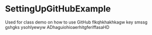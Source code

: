 # SettingUpGitHubExample
Used for class demo on how to use GitHub
flkqhkhakhkagw key smssg gshgks ysohlyewyw
ADhaguiohioaerhitgferiffasaHD
